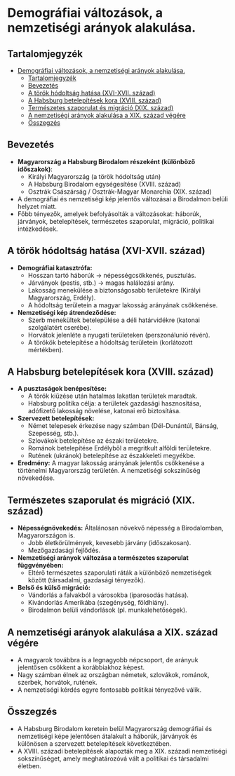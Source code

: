 # Demográfiai változások, a nemzetiségi arányok alakulása.

## Tartalomjegyzék
- [Demográfiai változások, a nemzetiségi arányok alakulása.](#demográfiai-változások-a-nemzetiségi-arányok-alakulása)
  - [Tartalomjegyzék](#tartalomjegyzék)
  - [Bevezetés](#bevezetés)
  - [A török hódoltság hatása (XVI-XVII. század)](#a-török-hódoltság-hatása-xvi-xvii-század)
  - [A Habsburg betelepítések kora (XVIII. század)](#a-habsburg-betelepítések-kora-xviii-század)
  - [Természetes szaporulat és migráció (XIX. század)](#természetes-szaporulat-és-migráció-xix-század)
  - [A nemzetiségi arányok alakulása a XIX. század végére](#a-nemzetiségi-arányok-alakulása-a-xix-század-végére)
  - [Összegzés](#összegzés)

## Bevezetés

- **Magyarország a Habsburg Birodalom részeként (különböző időszakok)**:
  - Királyi Magyarország (a török hódoltság után)
  - A Habsburg Birodalom egységesítése (XVIII. század)
  - Osztrák Császárság / Osztrák-Magyar Monarchia (XIX. század)
- A demográfiai és nemzetiségi kép jelentős változásai a Birodalmon belüli helyzet miatt.
- Főbb tényezők, amelyek befolyásolták a változásokat: háborúk, járványok, betelepítések, természetes szaporulat, migráció, politikai intézkedések.

## A török hódoltság hatása (XVI-XVII. század)

- **Demográfiai katasztrófa:**
  - Hosszan tartó háborúk → népességcsökkenés, pusztulás.
  - Járványok (pestis, stb.) → magas halálozási arány.
  - Lakosság menekülése a biztonságosabb területekre (Királyi Magyarország, Erdély).
  - A hódoltság területein a magyar lakosság arányának csökkenése.
- **Nemzetiségi kép átrendeződése:**
  - Szerb menekültek betelepülése a déli határvidékre (katonai szolgálatért cserébe).
  - Horvátok jelenléte a nyugati területeken (perszonálunió révén).
  - A törökök betelepítése a hódoltság területein (korlátozott mértékben).

## A Habsburg betelepítések kora (XVIII. század)

- **A pusztaságok benépesítése:**
  - A török kiűzése után hatalmas lakatlan területek maradtak.
  - Habsburg politika célja: a területek gazdasági hasznosítása, adófizető lakosság növelése, katonai erő biztosítása.
- **Szervezett betelepítések:**
  - Német telepesek érkezése nagy számban (Dél-Dunántúl, Bánság, Szepesség, stb.).
  - Szlovákok betelepítése az északi területekre.
  - Románok betelepítése Erdélyből a megritkult alföldi területekre.
  - Rutének (ukránok) betelepítése az északkeleti megyékbe.
- **Eredmény:** A magyar lakosság arányának jelentős csökkenése a történelmi Magyarország területén. A nemzetiségi sokszínűség növekedése.

## Természetes szaporulat és migráció (XIX. század)

- **Népességnövekedés:** Általánosan növekvő népesség a Birodalomban, Magyarországon is.
  - Jobb életkörülmények, kevesebb járvány (időszakosan).
  - Mezőgazdasági fejlődés.
- **Nemzetiségi arányok változása a természetes szaporulat függvényében:**
  - Eltérő természetes szaporulati ráták a különböző nemzetiségek között (társadalmi, gazdasági tényezők).
- **Belső és külső migráció:**
  - Vándorlás a falvakból a városokba (iparosodás hatása).
  - Kivándorlás Amerikába (szegénység, földhiány).
  - Birodalmon belüli vándorlások (pl. munkalehetőségek).

## A nemzetiségi arányok alakulása a XIX. század végére

- A magyarok továbbra is a legnagyobb népcsoport, de arányuk jelentősen csökkent a korábbiakhoz képest.
- Nagy számban élnek az országban németek, szlovákok, románok, szerbek, horvátok, rutének.
- A nemzetiségi kérdés egyre fontosabb politikai tényezővé válik.

## Összegzés

- A Habsburg Birodalom keretein belül Magyarország demográfiai és nemzetiségi képe jelentősen átalakult a háborúk, járványok és különösen a szervezett betelepítések következtében.
- A XVIII. századi betelepítések alapozták meg a XIX. századi nemzetiségi sokszínűséget, amely meghatározóvá vált a politikai és társadalmi életben.